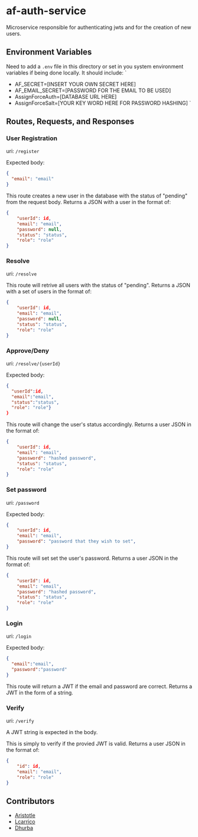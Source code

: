 # af-auth-service
Microservice responsible for authenticating jwts and for the creation of new users.

## Environment Variables
Need to add a `.env` file in this directory or set in you system environment variables if being done locally.
It should include: 
`
- AF_SECRET=[INSERT YOUR OWN SECRET HERE]
- AF_EMAIL_SECRET=[PASSWORD FOR THE EMAIL TO BE USED]
- AssignForceAuth=[DATABASE URL HERE]
- AssignForceSalt=[YOUR KEY WORD HERE FOR PASSWORD HASHING]
`
## Routes, Requests, and Responses
### User Registration
uri: `/register`

Expected body:
```json
{
  "email": "email"
}
```
This route creates a new user in the database with the status of "pending" from the request body.
Returns a JSON with a user in the format of:
```json
{
    "userId": id,
    "email": "email",
    "password": null,
    "status": "status",
    "role": "role"
}
```
### Resolve
uri: `/resolve`

This route will retrive all users with the status of "pending".
Returns a JSON with a set of users in the format of:
```json
{
    "userId": id,
    "email": "email",
    "password": null,
    "status": "status",
    "role": "role"
}
```

### Approve/Deny
uri: `/resolve/{userId}`

Expected body:
```json
{
  "userId":id,
  "email":"email",
  "status":"status",
  "role": "role"}
}
```
This route will change the user's status accordingly.
Returns a user JSON in the format of:
```json
{
    "userId": id,
    "email": "email",
    "password": "hashed password",
    "status": "status",
    "role": "role"
}
```
### Set password
uri: `/password`

Expected body:
```json
{
    "userId": id,
    "email": "email",
    "password": "password that they wish to set",
}
```
This route will set set the user's password.
Returns a user JSON in the format of:
```json
{
    "userId": id,
    "email": "email",
    "password": "hashed password",
    "status": "status",
    "role": "role"
}
```
### Login
uri: `/login`

Expected body:
```json
{
  "email":"email",
  "password":"password"
}
```
This route will return a JWT if the email and password are correct.
Returns a JWT in the form of a string.

### Verify
uri: `/verify`

A JWT string is expected in the body.

This is simply to verify if the provied JWT is valid.
Returns a user JSON in the format of:
```json
{
    "id": id,
    "email": "email",
    "role": "role"
}
```

## Contributors
- [Aristotle](https://github.com/StotTot)
- [Lcarrico](https://github.com/Lcarrico)
- [Dhurba](https://github.com/dhurba212)
